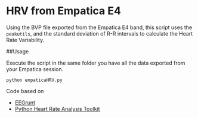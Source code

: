 # HRV from Empatica E4

Using the BVP file exported from the Empatica E4 band, this script uses the `peakutils`, and the standard deviation of R-R intervals to calculate the Heart Rate Variability.

##Usage

Execute the script in the same folder you have all the data exported from your Empatica session.

```
python empaticaHRV.py
```

Code based on

* [EEGrunt](https://github.com/curiositry/EEGrunt)
* [Python Heart Rate Analysis Toolkit](https://github.com/paulvangentcom/heartrate_analysis_python)
